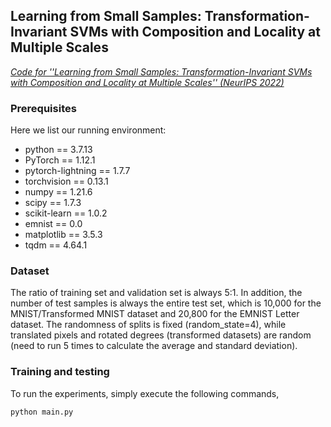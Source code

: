 ## **Learning from Small Samples: Transformation-Invariant SVMs with Composition and Locality at Multiple Scales**
[*Code for ''Learning from Small Samples: Transformation-Invariant SVMs with Composition and Locality at Multiple Scales'' (NeurIPS 2022)*](https://arxiv.org/abs/2109.12784)


### Prerequisites
Here we list our running environment:
- python == 3.7.13
- PyTorch == 1.12.1
- pytorch-lightning == 1.7.7
- torchvision == 0.13.1
- numpy == 1.21.6
- scipy == 1.7.3
- scikit-learn == 1.0.2
- emnist == 0.0
- matplotlib == 3.5.3
- tqdm == 4.64.1


### Dataset
The ratio of training set and validation set is always 5:1. 
In addition, the number of test samples is always the entire test set, which is 10,000 for the MNIST/Transformed MNIST dataset and 20,800 for the EMNIST Letter dataset.
The randomness of splits is fixed (random_state=4), while translated pixels and rotated degrees (transformed datasets) are random (need to run 5 times to calculate the average and standard deviation).


### Training and testing
To run the experiments, simply execute the following commands, 
```
python main.py
```

